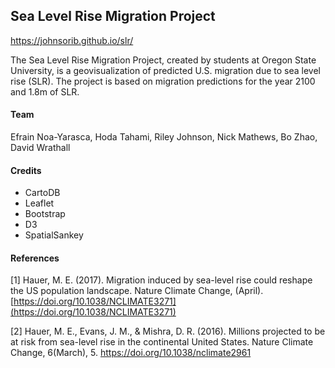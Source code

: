 ## Sea Level Rise Migration Project

https://johnsorib.github.io/slr/

The Sea Level Rise Migration Project, created by students at Oregon State University, is a geovisualization of predicted U.S. migration due to sea level rise (SLR). The project is based on migration predictions for the year 2100 and 1.8m of SLR.

#### Team

Efrain Noa-Yarasca, Hoda Tahami, Riley Johnson, Nick Mathews, Bo Zhao, David Wrathall

#### Credits

- CartoDB
- Leaflet
- Bootstrap
- D3
- SpatialSankey

#### References

[1] Hauer, M. E. (2017). Migration induced by sea-level rise could reshape the US population landscape. Nature Climate Change, (April). [https://doi.org/10.1038/NCLIMATE3271](https://doi.org/10.1038/NCLIMATE3271) 

[2] Hauer, M. E., Evans, J. M., & Mishra, D. R. (2016). Millions projected to be at risk from sea-level rise in the continental United States. Nature Climate Change, 6(March), 5. https://doi.org/10.1038/nclimate2961
